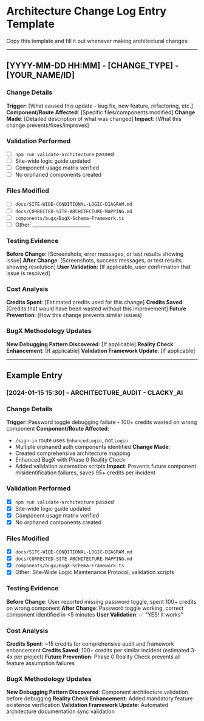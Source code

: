 # Architecture Change Log Entry Template

Copy this template and fill it out whenever making architectural changes:

---

## [YYYY-MM-DD HH:MM] - [CHANGE_TYPE] - [YOUR_NAME/ID]

### Change Details
**Trigger**: [What caused this update - bug fix, new feature, refactoring, etc.]
**Component/Route Affected**: [Specific files/components modified]
**Change Made**: [Detailed description of what was changed]
**Impact**: [What this change prevents/fixes/improves]

### Validation Performed
- [ ] `npm run validate-architecture` passed
- [ ] Site-wide logic guide updated
- [ ] Component usage matrix verified
- [ ] No orphaned components created

### Files Modified
- [ ] `docs/SITE-WIDE-CONDITIONAL-LOGIC-DIAGRAM.md`
- [ ] `docs/CORRECTED-SITE-ARCHITECTURE-MAPPING.md`
- [ ] `components/bugx/BugX-Schema-Framework.ts`
- [ ] Other: ________________________

### Testing Evidence
**Before Change**: [Screenshots, error messages, or test results showing issue]
**After Change**: [Screenshots, success messages, or test results showing resolution]
**User Validation**: [If applicable, user confirmation that issue is resolved]

### Cost Analysis
**Credits Spent**: [Estimated credits used for this change]
**Credits Saved**: [Credits that would have been wasted without this improvement]
**Future Prevention**: [How this change prevents similar issues]

### BugX Methodology Updates
**New Debugging Pattern Discovered**: [If applicable]
**Reality Check Enhancement**: [If applicable] 
**Validation Framework Update**: [If applicable]

---

## Example Entry

### [2024-01-15 15:30] - ARCHITECTURE_AUDIT - CLACKY_AI

### Change Details
**Trigger**: Password toggle debugging failure - 100+ credits wasted on wrong component
**Component/Route Affected**: 
- `/sign-in` route uses `EnhancedLogin`, not `Login`
- Multiple orphaned auth components identified
**Change Made**: 
- Created comprehensive architecture mapping
- Enhanced BugX with Phase 0 Reality Check
- Added validation automation scripts
**Impact**: Prevents future component misidentification failures, saves 95+ credits per incident

### Validation Performed
- [x] `npm run validate-architecture` passed
- [x] Site-wide logic guide updated
- [x] Component usage matrix verified  
- [x] No orphaned components created

### Files Modified
- [x] `docs/SITE-WIDE-CONDITIONAL-LOGIC-DIAGRAM.md`
- [x] `docs/CORRECTED-SITE-ARCHITECTURE-MAPPING.md`
- [x] `components/bugx/BugX-Schema-Framework.ts`
- [x] Other: Site-Wide Logic Maintenance Protocol, validation scripts

### Testing Evidence
**Before Change**: User reported missing password toggle, spent 100+ credits on wrong component
**After Change**: Password toggle working, correct component identified in <5 minutes
**User Validation**: ✅ "YES! it works"

### Cost Analysis
**Credits Spent**: ~15 credits for comprehensive audit and framework enhancement
**Credits Saved**: 100+ credits per similar incident (estimated 3-4x per project)
**Future Prevention**: Phase 0 Reality Check prevents all feature assumption failures

### BugX Methodology Updates
**New Debugging Pattern Discovered**: Component architecture validation before debugging
**Reality Check Enhancement**: Added mandatory feature existence verification
**Validation Framework Update**: Automated architecture documentation sync validation